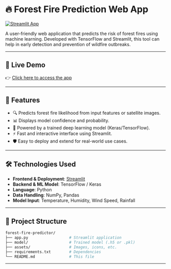 
# 🔥 Forest Fire Prediction Web App

[![Streamlit App](https://img.shields.io/badge/Launch%20App-Forest%20Fire%20Prediction-brightgreen?style=for-the-badge&logo=streamlit)](https://forestfire-emjhtn8qiwinuihgjqhjbc.streamlit.app/)

A user-friendly web application that predicts the risk of forest fires using machine learning. Developed with TensorFlow and Streamlit, this tool can help in early detection and prevention of wildfire outbreaks.

---

## 🚀 Live Demo

👉 [Click here to access the app](https://forestfire-emjhtn8qiwinuihgjqhjbc.streamlit.app/)

---

## 📌 Features

- 🔍 Predicts forest fire likelihood from input features or satellite images.
- 📊 Displays model confidence and probability.
- 🧠 Powered by a trained deep learning model (Keras/TensorFlow).
- ⚡ Fast and interactive interface using Streamlit.
- 🛡️ Easy to deploy and extend for real-world use cases.

---

## 🛠️ Technologies Used

- **Frontend & Deployment**: [Streamlit](https://streamlit.io/)
- **Backend & ML Model**: TensorFlow / Keras
- **Language**: Python
- **Data Handling**: NumPy, Pandas
- **Model Input**: Temperature, Humidity, Wind Speed, Rainfall

---



## 📂 Project Structure

```bash
forest-fire-predictor/
├── app.py                  # Streamlit application
├── model/                  # Trained model (.h5 or .pkl)
├── assets/                 # Images, icons, etc.
├── requirements.txt        # Dependencies
└── README.md               # This file
```

---

